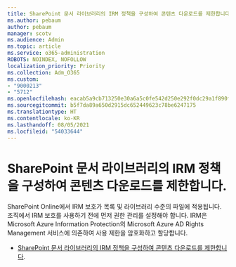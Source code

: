 ```yaml
---
title: SharePoint 문서 라이브러리의 IRM 정책을 구성하여 콘텐츠 다운로드를 제한합니다.
ms.author: pebaum
author: pebaum
manager: scotv
ms.audience: Admin
ms.topic: article
ms.service: o365-administration
ROBOTS: NOINDEX, NOFOLLOW
localization_priority: Priority
ms.collection: Adm_O365
ms.custom:
- "9000213"
- "5712"
ms.openlocfilehash: eacab5a9cb713250e30a6a5c0fe542d250e292f0dc29a1f890f9cf7c7fb8344c
ms.sourcegitcommit: b5f7da89a650d2915dc652449623c78be6247175
ms.translationtype: HT
ms.contentlocale: ko-KR
ms.lasthandoff: 08/05/2021
ms.locfileid: "54033644"
---
```

# <a name="configure-irm-policies-on-sharepoint-document-libraries-to-limit-download-of-content"></a>SharePoint 문서 라이브러리의 IRM 정책을 구성하여 콘텐츠 다운로드를 제한합니다.

SharePoint Online에서 IRM 보호가 목록 및 라이브러리 수준의 파일에 적용됩니다. 조직에서 IRM 보호를 사용하기 전에 먼저 권한 관리를 설정해야 합니다. IRM은 Microsoft Azure Information Protection의 Microsoft Azure AD Rights Management 서비스에 의존하여 사용 제한을 암호화하고 할당합니다.

- [SharePoint 문서 라이브러리의 IRM 정책을 구성하여 콘텐츠 다운로드를 제한합니다](https://docs.microsoft.com/microsoft-365/compliance/set-up-irm-in-sp-admin-center).
